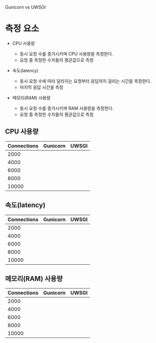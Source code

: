Gunicorn vs UWSGI

# 측정 요소

- CPU 사용량

  - 동시 요청 수를 증가시키며 CPU 사용량을 측정한다.
  - 요청 중 측정한 수치들의 평균값으로 측정

- 속도(latency)

  - 동시 요청 수에 따라 달라지는 요청부터 응답까지 걸리는 시간을 측정한다.
  - 마지막 응답 시간을 측정

- 메모리(RAM) 사용량

  - 동시 요청 수를 증가시키며 RAM 사용량을 측정한다.
  - 요청 중 측정한 수치들의 평균값으로 측정

## CPU 사용량

| Connections | Gunicorn | UWSGI |
| ----------- | -------- | ----- |
| 2000        |
| 4000        |
| 6000        |
| 8000        |
| 10000       |

## 속도(latency)

| Connections | Gunicorn | UWSGI |
| ----------- | -------- | ----- |
| 2000        |
| 4000        |
| 6000        |
| 8000        |
| 10000       |

## 메모리(RAM) 사용량

| Connections | Gunicorn | UWSGI |
| ----------- | -------- | ----- |
| 2000        |
| 4000        |
| 6000        |
| 8000        |
| 10000       |
